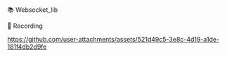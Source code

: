 📚 Websocket_lib

🎥 Recording

https://github.com/user-attachments/assets/521d49c5-3e8c-4d19-a1de-181f4db2d9fe











